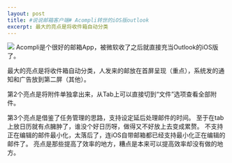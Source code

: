 ```yaml
---
layout: post
title: #说说邮箱客户端# Acompli转世的iOS版outlook
excerpt: 最大的亮点是将收件箱自动分类
---
```

![][image-1]
Acompli是个很好的邮箱App，被微软收了之后就直接充当Outlook的iOS版了。

最大的亮点是将收件箱自动分类，人发来的邮放在首屏呈现（重点），系统发的通知和广告放到第二屏（其他）。

第2个亮点是将附件单独拿出来，从Tab上可以直接切到“文件”选项查看全部附件。

第3个亮点是借鉴了任务管理的思路，支持设定延后处理邮件的时间。
至于在tab上放日历就有点臃肿了，谁没个好日历呀，做得又不好放上去变成累赘。
不支持正在编辑的邮件最小化，太落后了，连iOS自带邮箱都已经支持最小化正在编辑的邮件了。
亮点是那些提高了效率的地方，糟点是本来可以提高效率却没有做的地方。

[image-1]:	https://raw.githubusercontent.com/hyking/hyking.github.io/master/assets/images/IMG_3419.JPG